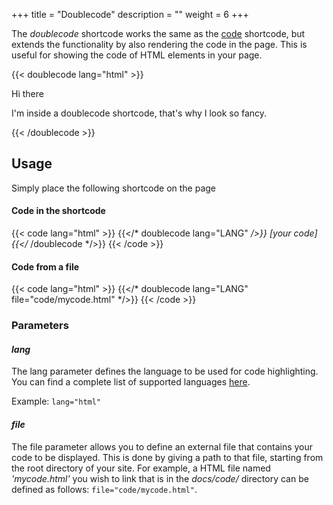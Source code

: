 +++
title = "Doublecode"
description = ""
weight = 6
+++

The *doublecode* shortcode works the same as the [code](/shortcodes/code/) shortcode, but extends the functionality by also rendering the code in the page. This is useful for showing the code of HTML elements in your page.

{{< doublecode lang="html" >}}
<div class="mydiv bg-primary shadow text-white p-3 m-4 border-primary">
	<p class="h4 title">Hi there</p>
	<p class="lead mb-0">I'm inside a doublecode shortcode, that's why I look so fancy.</p>
</div>
{{< /doublecode >}}

## Usage
Simply place the following shortcode on the page
#### Code in the shortcode
{{< code lang="html" >}}
{{</* doublecode lang="LANG" */>}} [your code] {{</* /doublecode */>}}
{{< /code >}}
#### Code from a file
{{< code lang="html" >}}
{{</* doublecode lang="LANG" file="code/mycode.html" */>}}
{{< /code >}}


### Parameters
#### *lang*
The lang parameter defines the language to be used for code highlighting. You can find a complete list of supported languages <a href="https://gohugo.io/content-management/syntax-highlighting/#list-of-chroma-highlighting-languages" target="_blank">here</a>.

Example: <code>lang="html"</code>

#### *file*
The file parameter allows you to define an external file that contains your code to be displayed. This is done by giving a path to that file, starting from the root directory of your site.
For example, a HTML file named *'mycode.html'* you wish to link that is in the *docs/code/* directory can be defined as follows: <code>file="code/mycode.html"</code>.
